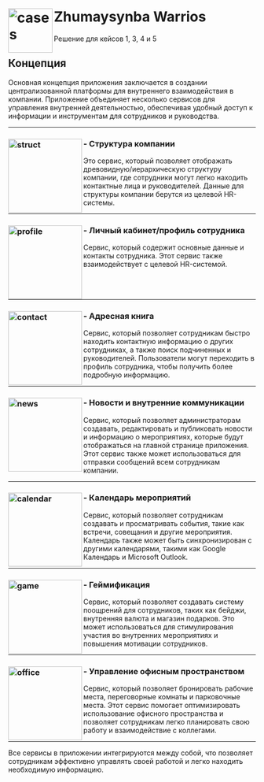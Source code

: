 # Zhumaysynba Warrios <img align="left" alt="cases" width="90px" src="https://cdn-icons-png.flaticon.com/512/10649/10649768.png" />

Решение для кейсов 1, 3, 4 и 5

## Концепция

Основная концепция приложения заключается в создании централизованной платформы для внутреннего взаимодействия в компании. Приложение объединяет несколько сервисов для управления внутренней деятельностью, обеспечивая удобный доступ к информации и инструментам для сотрудников и руководства.

<hr align="center" width="100%" size="2" color="#ff0000" />

### - Структура компании <img align="left" alt="struct" width="150px" src="https://cdn-icons-png.flaticon.com/512/589/589095.png" />

Это сервис, который позволяет отображать древовидную/иерархическую структуру компании, где сотрудники могут легко находить контактные лица и руководителей. Данные для структуры компании берутся из целевой HR-системы.

<hr align="center" width="100%" color="#ff0000" />

### - Личный кабинет/профиль сотрудника <img align="left" alt="profile" width="150px" src="https://cdn-icons-png.flaticon.com/512/10751/10751712.png" />

Сервис, который содержит основные данные и контакты сотрудника. Этот сервис также взаимодействует с целевой HR-системой.

<hr align="center" width="100%" color="#ff0000" />

### - Адресная книга <img align="left" alt="contact" width="150px" src="https://cdn-icons-png.flaticon.com/512/10747/10747187.png" />

Сервис, который позволяет сотрудникам быстро находить контактную информацию о других сотрудниках, а также поиск подчиненных и руководителей. Пользователи могут переходить в профиль сотрудника, чтобы получить более подробную информацию.

<hr align="center" width="100%" color="#ff0000" />

### - Новости и внутренние коммуникации <img align="left" alt="news" width="150px" src="https://cdn-icons-png.flaticon.com/512/2965/2965879.png" />

Сервис, который позволяет администраторам создавать, редактировать и публиковать новости и информацию о мероприятиях, которые будут отображаться на главной странице приложения. Этот сервис также может использоваться для отправки сообщений всем сотрудникам компании.

<hr align="center" width="100%" color="#ff0000" />

### - Календарь мероприятий <img align="left" alt="calendar" width="150px" src="https://cdn-icons-png.flaticon.com/512/1048/1048953.png" />

Сервис, который позволяет сотрудникам создавать и просматривать события, такие как встречи, совещания и другие мероприятия. Календарь также может быть синхронизирован с другими календарями, такими как Google Календарь и Microsoft Outlook.

<hr align="center" width="100%" color="#ff0000" />

### - Геймификация <img align="left" alt="game" width="150px" src="https://cdn-icons-png.flaticon.com/512/2780/2780137.png" />

Сервис, который позволяет создавать систему поощрений для сотрудников, таких как бейджи, внутренняя валюта и магазин подарков. Это может использоваться для стимулирования участия во внутренних мероприятиях и повышения мотивации сотрудников.

<hr align="center" width="100%" color="#ff0000" />

### - Управление офисным пространством <img align="left" alt="office" width="150px" src="https://cdn-icons-png.flaticon.com/512/10726/10726836.png" />

Сервис, который позволяет бронировать рабочие места, переговорные комнаты и парковочные места. Этот сервис помогает оптимизировать использование офисного пространства и позволяет сотрудникам легко планировать свою работу и взаимодействие с коллегами.

<hr align="center" width="100%" color="#ff0000" />

Все сервисы в приложении интегрируются между собой, что позволяет сотрудникам эффективно управлять своей работой и легко находить необходимую информацию.
